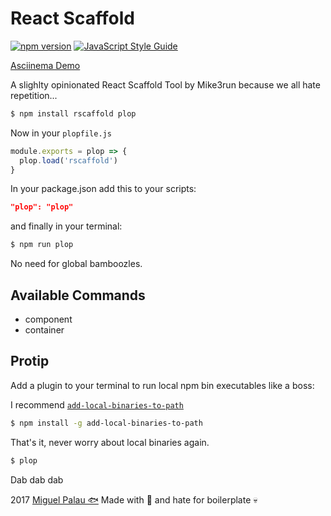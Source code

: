 # React Scaffold

[![npm version](https://badge.fury.io/js/rscaffold.svg)](https://badge.fury.io/js/rscaffold)
[![JavaScript Style Guide](https://img.shields.io/badge/code_style-standard-brightgreen.svg)](https://standardjs.com)

[Asciinema Demo](https://asciinema.org/a/5wDXqgoMHSj9aG7h5vB4DWl1S)

A slighlty opinionated React Scaffold Tool by Mike3run because we all hate repetition...

```bash
$ npm install rscaffold plop
```

Now in your `plopfile.js`

```js
module.exports = plop => {
  plop.load('rscaffold')
}
```

In your package.json add this to your scripts:

```json
"plop": "plop"
```

and finally in your terminal:

```bash
$ npm run plop
```

No need for global bamboozles.

## Available Commands

* component
* container

## Protip

Add a plugin to your terminal to run local npm bin executables like a boss:

I recommend [`add-local-binaries-to-path`](https://www.npmjs.com/package/add-local-binaries-to-path)

```bash
$ npm install -g add-local-binaries-to-path
```

That's it, never worry about local binaries again.

```sh
$ plop
```

Dab dab dab

2017 [Miguel Palau 🐟](https://www.twitter.com/mpalau) Made with 💖 and hate for boilerplate 💀
